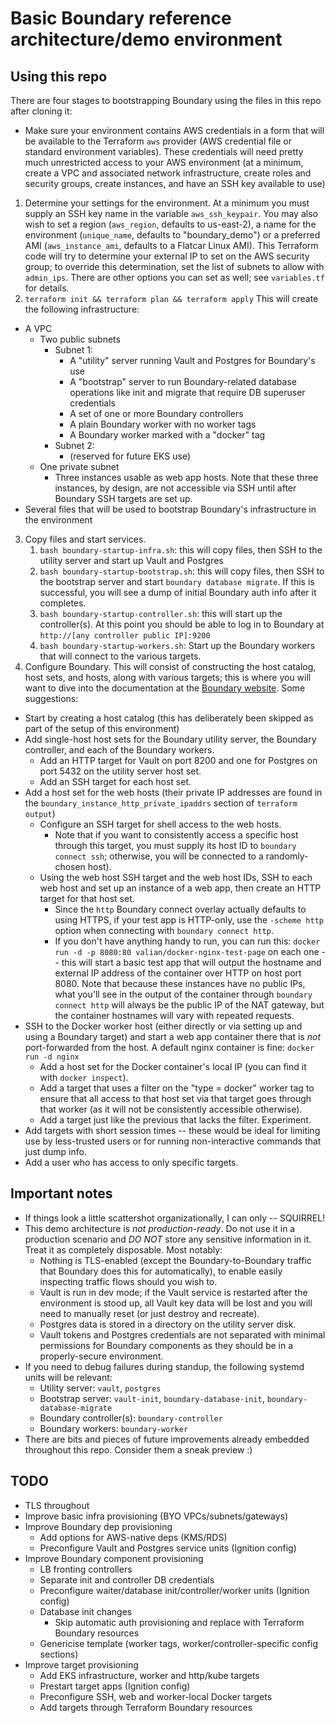 # Basic Boundary reference architecture/demo environment

## Using this repo

There are four  stages to bootstrapping Boundary using the files in this repo after cloning it:

* Make sure your environment contains AWS credentials in a form that will be available to the Terraform `aws` provider (AWS credential file or standard environment variables).  These credentials will need pretty much unrestricted access to your AWS environment (at a minimum, create a VPC and associated network infrastructure, create roles and security groups, create instances, and have an SSH key available to use)

1. Determine your settings for the environment.  At a minimum you must supply an SSH key name in the variable `aws_ssh_keypair`.  You may also wish to set a region (`aws_region`, defaults to us-east-2), a name for the environment (`unique_name`, defaults to "boundary_demo") or a preferred AMI (`aws_instance_ami`, defaults to a Flatcar Linux AMI).  This Terraform code will try to determine your external IP to set on the AWS security group; to override this determination, set the list of subnets to allow with `admin_ips`.  There are other options you can set as well; see `variables.tf` for details.
2. `terraform init && terraform plan && terraform apply`
This will create the following infrastructure:
* A VPC
  * Two public subnets
    * Subnet 1:
      * A "utility" server running Vault and Postgres for Boundary's use
      * A "bootstrap" server to run Boundary-related database operations like init and migrate that require DB superuser credentials
      * A set of one or more Boundary controllers
      * A plain Boundary worker with no worker tags
      * A Boundary worker marked with a "docker" tag
    * Subnet 2:
      * (reserved for future EKS use)
  * One private subnet
    * Three instances usable as web app hosts.
Note that these three instances, by design, are not accessible via SSH until after Boundary SSH targets are set up.
* Several files that will be used to bootstrap Boundary's infrastructure in the environment
3. Copy files and start services.
   1. `bash boundary-startup-infra.sh`: this will copy files, then SSH to the utility server and start up Vault and Postgres
   2. `bash boundary-startup-bootstrap.sh`: this will copy files, then SSH to the bootstrap server and start `boundary database migrate`.  If this is successful, you will see a dump of initial Boundary auth info after it completes.
   3. `bash boundary-startup-controller.sh`: this will start up the controller(s).  At this point you should be able to log in to Boundary at `http://[any controller public IP]:9200`
   4. `bash boundary-startup-workers.sh`: Start up the Boundary workers that will connect to the various targets.
3. Configure Boundary.  This will consist of constructing the host catalog, host sets, and hosts, along with various targets; this is where you will want to dive into the documentation at the [Boundary website](https://boundaryproject.io/).  Some suggestions:

* Start by creating a host catalog (this has deliberately been skipped as part of the setup of this environment)
* Add single-host host sets for the Boundary utility server, the Boundary controller, and each of the Boundary workers.
  * Add an HTTP target for Vault on port 8200 and one for Postgres on port 5432 on the utility server host set.
  * Add an SSH target for each host set. 
* Add a host set for the web hosts (their private IP addresses are found in the `boundary_instance_http_private_ipaddrs` section of `terraform output`)
  * Configure an SSH target for shell access to the web hosts.
    * Note that if you want to consistently access a specific host through this target, you must supply its host ID to `boundary connect ssh`; otherwise, you will be connected to a randomly-chosen host).
  * Using the web host SSH target and the web host IDs, SSH to each web host and set up an instance of a web app, then create an HTTP target for that host set.
    * Since the `http` Boundary connect overlay actually defaults to using HTTPS, if your test app is HTTP-only, use the `-scheme http` option when connecting with `boundary connect http`.
    * If you don't have anything handy to run, you can run this: `docker run -d -p 8080:80 valian/docker-nginx-test-page` on each one -- this will start a basic test app that will output the hostname and external IP address of the container over HTTP on host port 8080.  Note that because these instances have no public IPs, what you'll see in the output of the container through `boundary connect http` will always be the public IP of the NAT gateway, but the container hostnames will vary with repeated requests.  
* SSH to the Docker worker host (either directly or via setting up and using a Boundary target) and start a web app container there that is *not* port-forwarded from the host.  A default nginx container is fine: `docker run -d nginx`
  * Add a host set for the Docker container's local IP (you can find it with `docker inspect`).
  * Add a target that uses a filter on the "type = docker" worker tag to ensure that all access to that host set via that target goes through that worker (as it will not be consistently accessible otherwise).
  * Add a target just like the previous that lacks the filter.  Experiment.
* Add targets with short session times -- these would be ideal for limiting use by less-trusted users or for running non-interactive commands that just dump info.
* Add a user who has access to only specific targets.

## Important notes

* If things look a little scattershot organizationally, I can only -- SQUIRREL!
* This demo architecture is *not production-ready*.  Do not use it in a production scenario and *DO NOT* store any sensitive information in it.  Treat it as completely disposable.  Most notably:
  * Nothing is TLS-enabled (except the Boundary-to-Boundary traffic that Boundary does this for automatically), to enable easily inspecting traffic flows should you wish to.
  * Vault is run in dev mode; if the Vault service is restarted after the environment is stood up, all Vault key data will be lost and you will need to manually reset (or just destroy and recreate).
  * Postgres data is stored in a directory on the utility server disk.
  * Vault tokens and Postgres credentials are not separated with minimal permissions for Boundary components as they should be in a properly-secure environment.
* If you need to debug failures during standup, the following systemd units will be relevant:
  * Utility server: `vault`, `postgres`
  * Bootstrap server: `vault-init`, `boundary-database-init`, `boundary-database-migrate`
  * Boundary controller(s): `boundary-controller`
  * Boundary workers: `boundary-worker`
* There are bits and pieces of future improvements already embedded throughout this repo.  Consider them a sneak preview :)

## TODO

* TLS throughout
* Improve basic infra provisioning (BYO VPCs/subnets/gateways)
* Improve Boundary dep provisioning
  * Add options for AWS-native deps (KMS/RDS)
  * Preconfigure Vault and Postgres service units (Ignition config)
* Improve Boundary component provisioning
  * LB fronting controllers
  * Separate init and controller DB credentials
  * Preconfigure waiter/database init/controller/worker units (Ignition config)
  * Database init changes
    * Skip automatic auth provisioning and replace with Terraform Boundary resources
  * Genericise template (worker tags, worker/controller-specific config sections)
* Improve target provisioning
  * Add EKS infrastructure, worker and http/kube targets
  * Prestart target apps (Ignition config)
  * Preconfigure SSH, web and worker-local Docker targets
  * Add targets through Terraform Boundary resources
